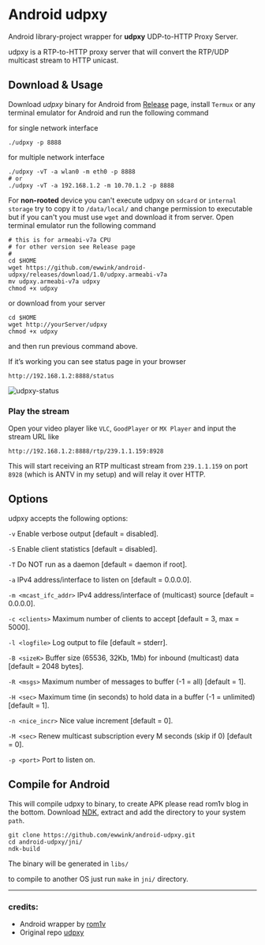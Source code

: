 



# Android udpxy
Android library-project wrapper for **udpxy** UDP-to-HTTP Proxy Server.

udpxy is a RTP-to-HTTP proxy server that will convert the RTP/UDP multicast stream to HTTP unicast.

## Download & Usage
Download *udpxy* binary for Android from [Release](https://github.com/ewwink/android-udpxy/releases) page, install `Termux` or any terminal emulator for Android and run the following command

for single network interface

    ./udpxy -p 8888

for multiple network interface

    ./udpxy -vT -a wlan0 -m eth0 -p 8888
    # or
    ./udpxy -vT -a 192.168.1.2 -m 10.70.1.2 -p 8888

For **non-rooted** device you can't execute udpxy on `sdcard` or `internal storage` try to copy it to `/data/local/`  and change permission to executable but if you can't you must use `wget` and download it from server. Open terminal emulator run the following command

    # this is for armeabi-v7a CPU
    # for other version see Release page
    #
    cd $HOME
    wget https://github.com/ewwink/android-udpxy/releases/download/1.0/udpxy.armeabi-v7a
    mv udpxy.armeabi-v7a udpxy
    chmod +x udpxy

or download from your server

    cd $HOME
    wget http://yourServer/udpxy
    chmod +x udpxy

and then run previous command above.
 
If it’s working you can see status page in your browser

    http://192.168.1.2:8888/status

![udpxy-status](https://user-images.githubusercontent.com/760764/43703419-f2cf42a0-9986-11e8-8768-2a6d0dc109e9.png)

### Play the stream
Open your video player like `VLC`, `GoodPlayer` or `MX Player` and input the stream URL like

    http://192.168.1.2:8888/rtp/239.1.1.159:8928

This will start receiving an RTP multicast stream from `239.1.1.159` on port `8928` (which is ANTV in my setup) and will relay it over HTTP.

## Options

udpxy accepts the following options:

`-v` Enable verbose output [default = disabled].

`-S` Enable client statistics [default = disabled].

`-T` Do NOT run as a daemon [default = daemon if root].

`-a` <listenaddr> IPv4 address/interface to listen on [default = 0.0.0.0].

`-m <mcast_ifc_addr>` IPv4 address/interface of (multicast) source [default = 0.0.0.0].

`-c <clients>` Maximum number of clients to accept [default = 3, max = 5000].

`-l <logfile>` Log output to file [default = stderr].

`-B <sizeK>` Buffer size (65536, 32Kb, 1Mb) for inbound (multicast) data [default = 2048 bytes].

`-R <msgs>` Maximum number of messages to buffer (-1 = all) [default = 1].

`-H <sec>` Maximum time (in seconds) to hold data in a buffer (-1 = unlimited) [default = 1].

`-n <nice_incr>` Nice value increment [default = 0].

`-M <sec>` Renew multicast subscription every M seconds (skip if 0) [default = 0].

`-p <port>` Port to listen on.

## Compile for Android

This will compile udpxy to binary, to create APK please read rom1v blog in the bottom. Download [NDK](https://developer.android.com/ndk/downloads/), extract and add the directory to your system `path`.

    git clone https://github.com/ewwink/android-udpxy.git
    cd android-udpxy/jni/
    ndk-build

The binary will be generated in `libs/`

to compile to another OS just run `make` in `jni/` directory.

---------------------
### credits:
- Android wrapper by [rom1v](http://blog.rom1v.com/2014/03/compiler-un-executable-pour-android)
- Original repo [udpxy](https://github.com/pcherenkov/udpxy)

